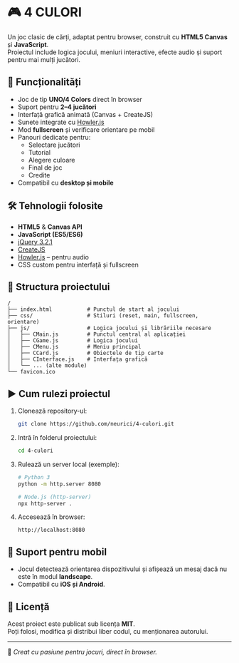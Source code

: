 # 🎮 4 CULORI

Un joc clasic de cărți, adaptat pentru browser, construit cu **HTML5 Canvas** și **JavaScript**.  
Proiectul include logica jocului, meniuri interactive, efecte audio și suport pentru mai mulți jucători.  

## 🚀 Funcționalități
- Joc de tip **UNO/4 Colors** direct în browser
- Suport pentru **2–4 jucători**
- Interfață grafică animată (Canvas + CreateJS)
- Sunete integrate cu [Howler.js](https://howlerjs.com/)
- Mod **fullscreen** și verificare orientare pe mobil
- Panouri dedicate pentru:
  - Selectare jucători
  - Tutorial
  - Alegere culoare
  - Final de joc
  - Credite
- Compatibil cu **desktop și mobile**

## 🛠️ Tehnologii folosite
- **HTML5** & **Canvas API**
- **JavaScript (ES5/ES6)**  
- [jQuery 3.2.1](https://jquery.com/)  
- [CreateJS](https://createjs.com/)  
- [Howler.js](https://howlerjs.com/) – pentru audio
- CSS custom pentru interfață și fullscreen

## 📂 Structura proiectului
```
/
├── index.html           # Punctul de start al jocului
├── css/                 # Stiluri (reset, main, fullscreen, orientare)
├── js/                  # Logica jocului și librăriile necesare
│   ├── CMain.js         # Punctul central al aplicației
│   ├── CGame.js         # Logica jocului
│   ├── CMenu.js         # Meniu principal
│   ├── CCard.js         # Obiectele de tip carte
│   ├── CInterface.js    # Interfața grafică
│   └── ... (alte module)
└── favicon.ico
```

## ▶️ Cum rulezi proiectul
1. Clonează repository-ul:
   ```bash
   git clone https://github.com/neurici/4-culori.git
   ```
2. Intră în folderul proiectului:
   ```bash
   cd 4-culori
   ```
3. Rulează un server local (exemple):
   ```bash
   # Python 3
   python -m http.server 8080

   # Node.js (http-server)
   npx http-server .
   ```
4. Accesează în browser:
   ```
   http://localhost:8080
   ```

## 📱 Suport pentru mobil
- Jocul detectează orientarea dispozitivului și afișează un mesaj dacă nu este în modul **landscape**.
- Compatibil cu **iOS și Android**.

## 📜 Licență
Acest proiect este publicat sub licența **MIT**.  
Poți folosi, modifica și distribui liber codul, cu menționarea autorului.

---

🎨 *Creat cu pasiune pentru jocuri, direct în browser.*
